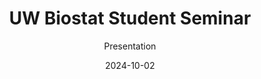 ---
title: UW Biostat Student Seminar
subtitle: Presentation
layout: default
modal-id: 4
date: 2024-10-02
img: vwibig.png
thumbnail: vwismall.png
alt: image-alt
project-date: October 2024
category: Presentation
description: Functional data refers to information that can be represented as smooth functions. Examples include measurements of brain activity over time and spatially distributed data such as brain imaging signals on the cortical surface.  The analysis of functional data is challenging because these functions are typically observed only through noisy, sparse, and irregular measurements. With the surge of availability in data that is functional by nature, analyzing the covariation structure between multiple functional variables and reducing the dimensionality of such data, has become of greater interest, thereby leading to the development of Multivariate Functional Principal Component Analysis (MFPCA), among other methods. In this work, we propose using MFPCA to develop a function-on-function regression model, that is a model where both the predictors and the outcome are functions. This model estimates a ‘beta’ matrix of coefficients that captures the dependence of the outcome on the predictors. We apply our method to Vessel Wall Imaging measurements of plaques collected from patients suffering from intracranial artery stenosis, the narrowing of a brain artery. By analyzing various measures of vessel width, the proposed model allows us to characterize the association between vessel wall features at baseline (modeled as the predictor) and those at a second time point (modeled as the outcome), offering potential insights into the progression of vascular conditions in those suffering from stenosis.
keywords: Functional Data Analysis

---